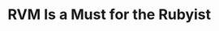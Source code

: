 <!--
author: JP Richardson
publish: Thu Sep 09 2010 04:59:46 GMT-0500 (CDT)
status: publish
type: post
link: https://procbits.wordpress.com/2010/09/08/rvm-is-a-must-for-the-rubyist/
tags: Rails, Ruby
slug: 2010/09/08/rvm-is-a-must-for-the-rubyist
-->

RVM Is a Must for the Rubyist
=============================

